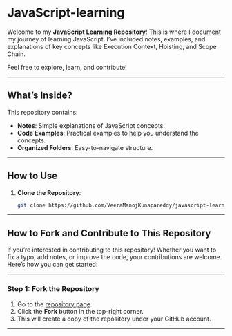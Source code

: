 # JavaScript-learning

Welcome to my **JavaScript Learning Repository**! This is where I document my journey of learning JavaScript. I’ve included notes, examples, and explanations of key concepts like Execution Context, Hoisting, and Scope Chain.

Feel free to explore, learn, and contribute!

---

## **What’s Inside?**
This repository contains:
- **Notes**: Simple explanations of JavaScript concepts.
- **Code Examples**: Practical examples to help you understand the concepts.
- **Organized Folders**: Easy-to-navigate structure.

---

## **How to Use**
1. **Clone the Repository**:
   ```bash
   git clone https://github.com/VeeraManojKunapareddy/javascript-learning.git
   
---

 ## **How to Fork and Contribute to This Repository**
If you’re interested in contributing to this repository! Whether you want to fix a typo, add notes, or improve the code, your contributions are welcome. Here’s how you can get started:

---

### **Step 1: Fork the Repository**
1. Go to the [repository page](https://github.com/your-username/javascript-learning).
2. Click the **Fork** button in the top-right corner.
3. This will create a copy of the repository under your GitHub account.

---
